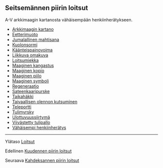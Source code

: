 ## Seitsemännen piirin loitsut

A-V arkkimaagin kartanosta vähäisempään henkiinherätykseen.

 - [Arkkimaagin kartano](Arkkimaagin_kartano)
 - [Eetterimuoto](Eetterimuoto)
 - [Jumalallinen mahtisana](Jumalallinen_mahtisana)
 - [Kuolonsormi](Kuolonsormi)
 - [Käänteispainovoima](Käänteispainovoima)
 - [Liikkuva omakuva](Liikkuva_omakuva)
 - [Loitsumiekka](Loitsumiekka)
 - [Maaginen kangastus](Maaginen_kangastus)
 - [Maaginen kopio](Maaginen_kopio)
 - [Maaginen piilo](Maaginen_piilo)
 - [Maaginen symboli](Maaginen_symboli)
 - [Regeneraatio](Regeneraatio)
 - [Sateenkaaripurske](Sateenkaaripurske)
 - [Taikahäkki](Taikahäkki)
 - [Taivaallisen olennon kutsuminen](Taivaallisen_olennon_kutsuminen)
 - [Teleportti](Teleportti)
 - [Tulimyrsky](Tulimyrsky)
 - [Ulottuvuussiirtymä](Ulottuvuussiirtymä)
 - [Viivästetty tulipallo](Viivästetty_tulipallo)
 - [Vähäisempi henkiinherätys](Vähäisempi_henkiinherätys)

----

Ylätaso [Loitsut](Loitsut)

Edellinen [Kuudennen piirin loitsut](6_piirin_loitsut)

Seuraava [Kahdeksannen piirin loitsut](8_piirin_loitsut)
